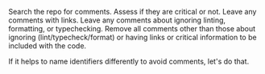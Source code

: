 Search the repo for comments. Assess if they are critical or not. Leave any comments with links. Leave any comments about ignoring linting, formatting, or typechecking. Remove all comments other than those about ignoring (lint/typecheck/format) or having links or critical information to be included with the code.

If it helps to name identifiers differently to avoid comments, let's do that.
